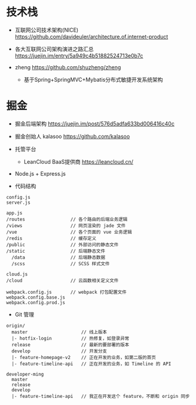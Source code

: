 # 技术栈

- 互联网公司技术架构(NICE) <https://github.com/davideuler/architecture.of.internet-product>
- 各大互联网公司架构演进之路汇总 <https://juejin.im/entry/5a949c4b51882524713e0b7c>
- zheng <https://github.com/shuzheng/zheng>

  - 基于Spring+SpringMVC+Mybatis分布式敏捷开发系统架构

# 掘金

- 掘金后端架构 <https://juejin.im/post/576d5adfa633bd006416c40c>
- 掘金创始人 kalasoo <https://github.com/kalasoo>
- 托管平台

  - LeanCloud BaaS提供商 <https://leancloud.cn/>

- Node.js + Express.js

- 代码结构

```shell
config.js
server.js

app.js
/routes                 // 各个路由的后端业务逻辑
/views                  // 网页渲染的 jade 文件
/vue                    // 各个页面的 vue 业务逻辑
/redis                  // 缓存定义
/public                 // 外部访问的静态文件
/static                 // 后端静态文件
  /data                 // 后端静态数据
  /scss                 // SCSS 样式文件

cloud.js
/cloud                  // 云函数相关定义文件

webpack.config.js       // webpack 打包配置文件
webpack.config.base.js
webpack.config.prod.js
```

- Git 管理

```shell
origin/
  master                    // 线上版本
  |- hotfix-login           // 热修复，如登录异常
  release                   // 最新的要部署的版本
  develop                   // 开发分支
  |- feature-homepage-v2    // 正在开发的业务，如第二版的首页
  |- feature-timeline-api   // 正在开发的业务，如 Timeline 的 API

developer-ming
  master
  release
  develop
  |- feature-timeline-api   // 我正在开发这个 feature，不断和 origin 同步
```
